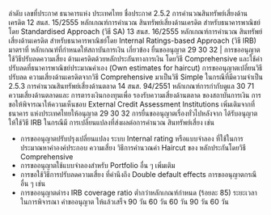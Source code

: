 ลำดับ เลขที่ประกาศ
ธนาคารแห่ง
ประเทศไทย
ชื่อประกาศ
2.5.2 การคำนวณสินทรัพย์เสี่ยงด้านเครดิต
12 สนส. 15/2555 หลักเกณฑ์การคำนวณ
สินทรัพย์เสี่ยงด้านเครดิต
สำหรับธนาคารพาณิชย์โดย
Standardised Approach
(วิธี SA)
13 สนส. 16/2555 หลักเกณฑ์การคำนวณ
สินทรัพย์เสี่ยงด้านเครดิต
สำหรับธนาคารพาณิชย์โดย
Internal Ratings-based
Approach (วิธี IRB)
มาตราที่ หลักเกณฑ์ที่กำหนดให้สถาบันการเงิน
เกี่ยวข้อง
ยื่นขออนุญาต
29 30 32 | การขออนุญาตใช้วิธีปรับลดความเสี่ยง
ด้านเครดิตด้วยหลักประกันทางการเงิน
โดยวิธี Comprehensive และใช้ค่า
ปรับลดที่ธนาคารพาณิชย์ประมาณค่าเอง
(Own estimates for haircut)
การขออนุญาตเปลี่ยนวิธีปรับลด
ความเสี่ยงด้านเครดิตจากวิธี
Comprehensive มาเป็นวิธี Simple
ในกรณีที่มีความจำเป็น
2.5.3 การคำนวณสินทรัพย์เสี่ยงด้านตลาด
14 สนส. 94/2551 หลักเกณฑ์การกำกับดูแล 30 71
ความเสี่ยงด้านตลาดและ
การตารงเงินกองทุนเพื่อ
รองรับความเสี่ยงด้านตลาด
ของสถาบันการเงิน
การขอให้พิจารณาให้ความเห็นชอบ
External Credit Assessment
Institutions เพิ่มเติมจากที่ธนาคาร
แห่งประเทศไทยให้อนุญาต
29 30 32 การยื่นขออนุญาตเรื่องทั่วไปหลังจาก
ได้รับอนุญาตให้ใช้วิธี IRB ในกรณีมี
การเปลี่ยนแปลงที่ส่งผลต่อการคำนวณ
สินทรัพย์เสี่ยง เช่น
- การขออนุญาตปรับปรุงเปลี่ยนแปลง
ระบบ Internal rating หรือแบบจำลอง
ที่ใช้ในการประมาณหาค่าองค์ประกอบ
ความเสี่ยง
วิธีการคำนวณค่า Haircut ของ
หลักประกันโดยวิธี Comprehensive
- การขออนุญาตใช้แบบจําลองสําหรับ
Portfolio อื่น ๆ เพิ่มเติม
- การขอใช้วิธีการปรับลดความเสี่ยง
ที่คำนึงถึง Double default effects
การขออนุญาตกรณีอื่น ๆ เช่น
- การขออนุญาตดำรง IRB coverage
ratio ต่ำกว่าหลักเกณฑ์กำหนด
(ร้อยละ 85)
ระยะเวลา
ในการพิจารณา
คําขออนุญาต
ให้แล้วเสร็จ
90 วัน
60 วัน
60 วัน
90 วัน
60 วัน
